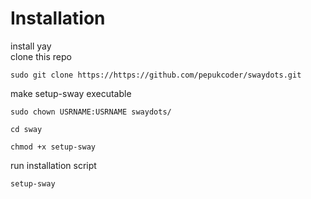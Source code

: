 # Installation
install yay \
clone this repo
```
sudo git clone https://https://github.com/pepukcoder/swaydots.git
```
make setup-sway executable
```
sudo chown USRNAME:USRNAME swaydots/
```
```
cd sway
```
```
chmod +x setup-sway
```
run installation script
```
setup-sway
```
